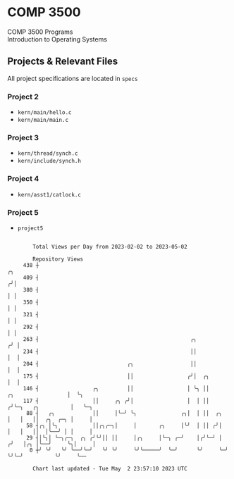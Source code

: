 # COMP 3500
COMP 3500 Programs  
Introduction to Operating Systems  
## Projects & Relevant Files
All project specifications are located in `specs`
### Project 2
- `kern/main/hello.c`
- `kern/main/main.c`
### Project 3
- `kern/thread/synch.c`
- `kern/include/synch.h`
### Project 4
- `kern/asst1/catlock.c`
### Project 5
- `project5`

```

        Total Views per Day from 2023-02-02 to 2023-05-02

        Repository Views
     438 ┼                                                                                  ╭╮
     409 ┤                                                                                 ╭╯│
     380 ┤                                                                                 │ │
     350 ┤                                                                                 │ │
     321 ┤                                                                                 │ │
     292 ┤                                                                                 │ │
     263 ┤                                                ╭╮                              ╭╯ │
     234 ┤                                                ││                              │  │
     204 ┤                            ╭╮                  ││                              │  │
     175 ┤                            ││                 ╭╯│  ╭╮                          │  │
     146 ┤                 ╭╮         ││                 │ ╰╮ ││       ╭╮                 │  ╰╮
     117 ┤                 ││     ╭╮ ╭╯│                 │  │ ││      ╭╯╰─╮   ╭╮          │   ╰─╮
      88 ┤   ╭╮            ││     │╰─╯ ╰╮              ╭╮│  │ ││  ╭╮  │   │   ││  ╭╮  ╭─╮ │     │
      58 ┤╭╮ │╰╮           ││╭╮╭─╮│     │       ╭╮     │╰╯  │ ││ ╭╯│  │   │   ││  │╰──╯ │ │     │
      29 ┤│╰╮│ ╰─╮╭─╮  ╭╮ ╭╯╰╯││ ││     │╭╮     │╰─╮ ╭─╯    │╭╯╰─╯ │ ╭╯   │╭╮ │╰──╯     ╰╮│     │
       0 ┼╯ ╰╯   ╰╯ ╰──╯╰─╯   ╰╯ ╰╯     ╰╯╰─────╯  ╰─╯      ╰╯     ╰─╯    ╰╯╰─╯          ╰╯     ╰──

        Chart last updated - Tue May  2 23:57:10 2023 UTC
        
```

